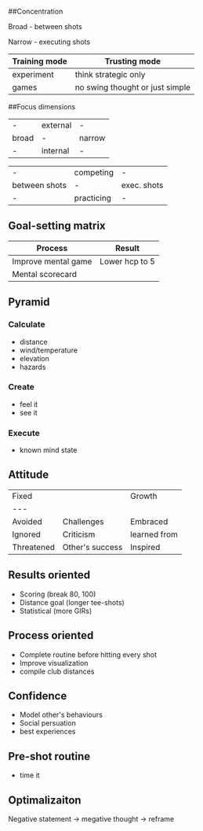 ##Concentration

Broad - between shots

Narrow - executing shots


| Training mode| Trusting mode|
| --- | ---|
| experiment | think strategic only
| games | no swing thought or just simple

##Focus dimensions

|   |   |   |
| --- | ---| ---|
| - | external | - |
| broad | - | narrow |
| - | internal| - |

|   |   |   |
| --- | ---| ---|
| - |competing| - |
|between shots| - | exec. shots |
| -| practicing | -|

Goal-setting matrix
--

| Process | Result |
| --- | ---| 
| Improve mental game | Lower hcp to 5|
| Mental scorecard |   |

Pyramid
--

### Calculate
  * distance
  * wind/temperature
  * elevation
  * hazards

### Create
  * feel it
  * see it

### Execute
  * known mind state

Attitude
--
|   |   |   |
| --- | ---| ---|
| Fixed | | Growth|
|---|
|Avoided| Challenges | Embraced|
|Ignored| Criticism| learned from|
|Threatened| Other's success| Inspired|

Results oriented
--
  * Scoring (break 80, 100)
  * Distance goal (longer tee-shots)
  * Statistical (more GIRs)

Process oriented
--
  * Complete routine before hitting every shot
  * Improve visualization
  * compile club distances

Confidence
--
  * Model other's behaviours
  * Social persuation
  * best experiences

Pre-shot routine
--
  * time it

Optimalizaiton
--
Negative statement -> megative thought -> reframe
